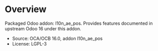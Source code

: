 # Overview

Packaged Odoo addon: l10n_ae_pos. Provides features documented in upstream Odoo 16 under this addon.

- Source: OCA/OCB 16.0, addon l10n_ae_pos
- License: LGPL-3
